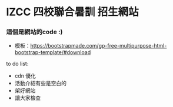 # IZCC 四校聯合暑訓 招生網站
### 這個是網站的code :)

* 模板：https://bootstrapmade.com/gp-free-multipurpose-html-bootstrap-template/#download

to do list:
- cdn 優化
- 活動介紹有些是空白的
- 架好網站
- 讓大家檢查
